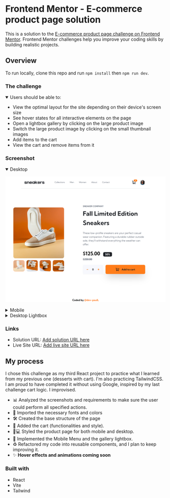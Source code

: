 # Frontend Mentor - E-commerce product page solution

This is a solution to the [E-commerce product page challenge on Frontend Mentor](https://www.frontendmentor.io/challenges/ecommerce-product-page-UPsZ9MJp6). Frontend Mentor challenges help you improve your coding skills by building realistic projects.

## Overview

To run locally, clone this repo and run `npm install` then `npm run dev`.
### The challenge

<details open>
<summary>Users should be able to:</summary>

- View the optimal layout for the site depending on their device's screen size
- See hover states for all interactive elements on the page
- Open a lightbox gallery by clicking on the large product image
- Switch the large product image by clicking on the small thumbnail images
- Add items to the cart
- View the cart and remove items from it
</details>

### Screenshot

<details open>
<summary>Desktop</summary>

![](./desktop_screenshot.png)
</details>

<details>
<summary>Mobile</summary>

![](./mobile_screenshot.png)
</details>

<details>
<summary>Desktop Lightbox</summary>

![](./lightbox_screenshot.png)
</details>



### Links

- Solution URL: [Add solution URL here](https://your-solution-url.com)
- Live Site URL: [Add live site URL here](https://your-live-site-url.com)

## My process

I chose this challenge as my third React project to practice what I learned from my previous one (desserts with cart). I'm also practicing TailwindCSS. I am proud to have completed it without using Google, inspired by my last challenge cart logic. I improvised.

- 📊 Analyzed the screenshots and requirements to make sure the user could perform all specified actions.
- 🎨 Imported the necessary fonts and colors
- 🛠️ Created the base structure of the page
- 🛒 Added the cart (functionalities and style).
- 📱💻 Styled the product page for both mobile and desktop.
- 📂 Implemented the Mobile Menu and the gallery lightbox.
- ♻️ Refactored my code into reusable components, and I plan to keep improving it.
- ✨ **Hover effects and animations coming soon** 

### Built with

- React
- Vite
- Tailwind

